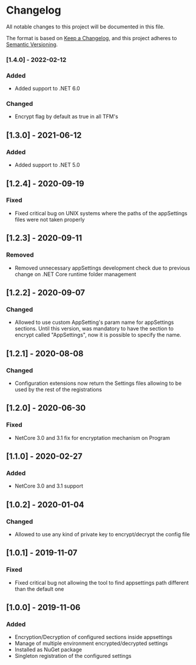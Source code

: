﻿# Changelog
All notable changes to this project will be documented in this file.

The format is based on [Keep a Changelog](https://keepachangelog.com/en/1.0.0/),
and this project adheres to [Semantic Versioning](https://semver.org/spec/v2.0.0.html).

### [1.4.0] - 2022-02-12
### Added
- Added support to .NET 6.0
### Changed
- Encrypt flag by default as true in all TFM's

## [1.3.0] - 2021-06-12
### Added
- Added support to .NET 5.0

## [1.2.4] - 2020-09-19
### Fixed
- Fixed critical bug on UNIX systems where the paths of the appSettings files were not taken properly

## [1.2.3] - 2020-09-11
### Removed
- Removed unnecessary appSettings development check due to previous change on .NET Core runtime folder management

## [1.2.2] - 2020-09-07
### Changed
- Allowed to use custom AppSetting's param name for appSettings sections. Until this version, was mandatory to have the section to encrypt called "AppSettings", now it is possible to specify the name.

## [1.2.1] - 2020-08-08
### Changed
- Configuration extensions now return the Settings files allowing to be used by the rest of the registrations

## [1.2.0] - 2020-06-30
### Fixed
- NetCore 3.0 and 3.1 fix for encryptation mechanism on Program

## [1.1.0] - 2020-02-27
### Added
- NetCore 3.0 and 3.1 support

## [1.0.2] - 2020-01-04
### Changed
- Allowed to use any kind of private key to encrypt/decrypt the config file

## [1.0.1] - 2019-11-07
### Fixed
- Fixed critical bug not allowing the tool to find appsettings path different than the default one

## [1.0.0] - 2019-11-06
### Added
- Encryption/Decryption of configured sections inside appsettings
- Manage of multiple environment encrypted/decrypted settings 
- Installed as NuGet package
- Singleton registration of the configured settings